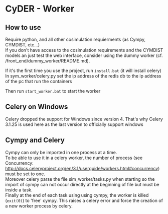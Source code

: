 CyDER - Worker
=======

How to use
----

Require python, and all other cosimulation requierments (as Cympy, CYMDIST, etc...)  
If you don't have access to the cosimulation requirements and the CYMDIST models an just test the web interface, consider using the dummy worker (cf. /front_end/dummy_worker/README.md). 

If it's the first time you use the project, run `install.bat` (it will install celery)  
In sym_worker/celery.py set the ip address of the redis db to the ip address of the pc that run the containers

Then run `start_worker.bat` to start the worker


Celery on Windows
-------

Celery dropped the support for Windows since version 4. That's why Celery 3.1.25 is used here as the last version to officially support windows

Cympy and Celery
-----

Cympy can only be imported in one process at a time.  
To be able to use it in a celery worker, the number of process (see Concurrency: http://docs.celeryproject.org/en/3.1/userguide/workers.html#concurrency) must be set to one.  
Moreover celery parse the file sim_worker/tasks.py when starting so the import of cympy can not occur directly at the beginning of file but must be inside a task.  
Finally at the end of each task using using cympy, the worker is killed (`exit(0)`) to 'free' cympy. This raises a celery error and force the creation of a new worker process by celery. 
